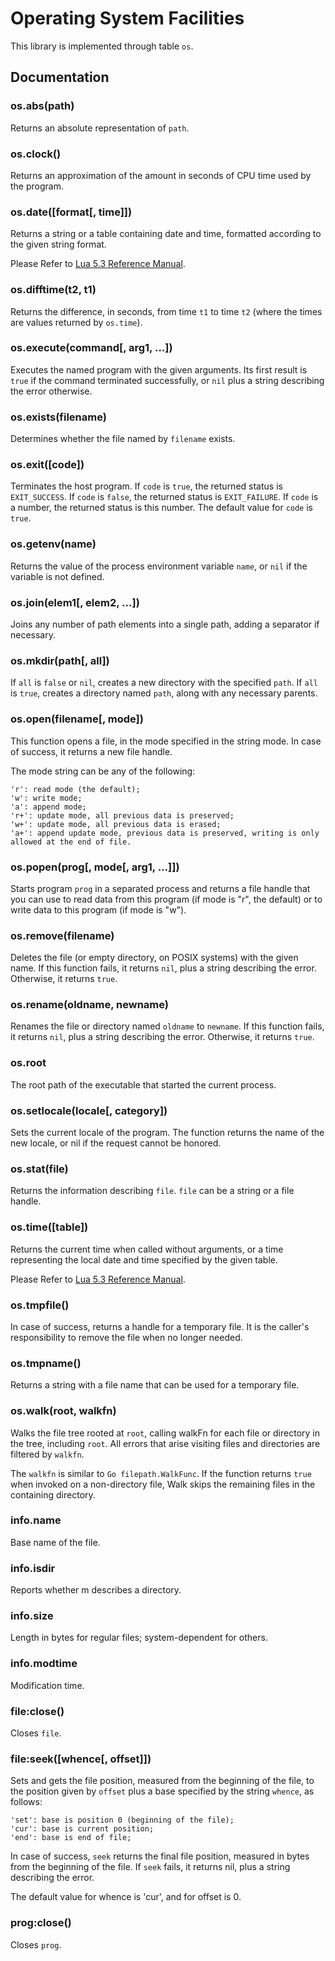 # Operating System Facilities

This library is implemented through table `os`.

## Documentation

### os.abs(path)

Returns an absolute representation of `path`.

### os.clock()

Returns an approximation of the amount in seconds of CPU time used by the program.

### os.date([format[, time]])

Returns a string or a table containing date and time, formatted according to the given string format.

Please Refer to [Lua 5.3 Reference Manual](http://www.lua.org/manual/5.3/manual.html#6.9).

### os.difftime(t2, t1)

Returns the difference, in seconds, from time `t1` to time `t2` (where the times are values returned by `os.time`).

### os.execute(command[, arg1, ...])

Executes the named program with the given arguments.
Its first result is `true` if the command terminated successfully, or `nil` plus a string describing the error otherwise.

### os.exists(filename)

Determines whether the file named by `filename` exists.

### os.exit([code])

Terminates the host program.
If `code` is `true`, the returned status is `EXIT_SUCCESS`.
If `code` is `false`, the returned status is `EXIT_FAILURE`.
If `code` is a number, the returned status is this number.
The default value for `code` is `true`.

### os.getenv(name)

Returns the value of the process environment variable `name`, or `nil` if the variable is not defined.

### os.join(elem1[, elem2, ...])

Joins any number of path elements into a single path, adding a separator if necessary.

### os.mkdir(path[, all])

If `all` is `false` or `nil`, creates a new directory with the specified `path`.
If `all` is `true`, creates a directory named `path`, along with any necessary parents.

### os.open(filename[, mode])

This function opens a file, in the mode specified in the string mode.
In case of success, it returns a new file handle.

The mode string can be any of the following:
```
'r': read mode (the default);
'w': write mode;
'a': append mode;
'r+': update mode, all previous data is preserved;
'w+': update mode, all previous data is erased;
'a+': append update mode, previous data is preserved, writing is only allowed at the end of file.
```

### os.popen(prog[, mode[, arg1, ...]])

Starts program `prog` in a separated process and returns a file handle that you can use to read data from this program (if mode is "r", the default) or to write data to this program (if mode is "w").

### os.remove(filename)

Deletes the file (or empty directory, on POSIX systems) with the given name.
If this function fails, it returns `nil`, plus a string describing the error.
Otherwise, it returns `true`.

### os.rename(oldname, newname)

Renames the file or directory named `oldname` to `newname`.
If this function fails, it returns `nil`, plus a string describing the error.
Otherwise, it returns `true`.

### os.root

The root path of the executable that started the current process.

### os.setlocale(locale[, category])

Sets the current locale of the program.
The function returns the name of the new locale, or nil if the request cannot be honored.

### os.stat(file)

Returns the information describing `file`.
`file` can be a string or a file handle.

### os.time([table])

Returns the current time when called without arguments, or a time representing the local date and time specified by the given table.

Please Refer to [Lua 5.3 Reference Manual](http://www.lua.org/manual/5.3/manual.html#6.9).

### os.tmpfile()

In case of success, returns a handle for a temporary file.
It is the caller's responsibility to remove the file when no longer needed.

### os.tmpname()

Returns a string with a file name that can be used for a temporary file.

### os.walk(root, walkfn)

Walks the file tree rooted at `root`, calling walkFn for each file or directory in the tree, including `root`.
All errors that arise visiting files and directories are filtered by `walkfn`.

The `walkfn` is similar to `Go filepath.WalkFunc`.
If the function returns `true` when invoked on a non-directory file, Walk skips the remaining files in the containing directory.

### info.name

Base name of the file.

### info.isdir

Reports whether m describes a directory.

### info.size

Length in bytes for regular files; system-dependent for others.

### info.modtime

Modification time.

### file:close()

Closes `file`.

### file:seek([whence[, offset]])

Sets and gets the file position, measured from the beginning of the file, to the position given by `offset` plus a base specified by the string `whence`, as follows:
```
'set': base is position 0 (beginning of the file);
'cur': base is current position;
'end': base is end of file;
```
In case of success, `seek` returns the final file position, measured in bytes from the beginning of the file. If `seek` fails, it returns nil, plus a string describing the error.

The default value for whence is 'cur', and for offset is 0.

### prog:close()

Closes `prog`.
